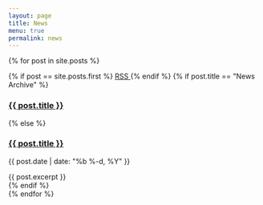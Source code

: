 ```yaml
---
layout: page
title: News
menu: true
permalink: news
---
```


{% for post in site.posts %}
<div class="primary callout">
  {% if post == site.posts.first %}
  <a class="float-right button tiny warning" href="{{ "/feed.xml" | relative_url }}">
    RSS
  </a>
  {% endif %}
  {% if post.title == "News Archive" %}
  <h3 class="entry-title">
    <a href="{{ post.url | relative_url }}">{{ post.title }}</a>
  </h3>
  {% else %}
  <h3 class="entry-title">
    <a href="{{ post.url | relative_url }}">{{ post.title }}</a>
  </h3>
  <p class="post-meta">{{ post.date | date: "%b %-d, %Y" }}</p>
  <div class="entry-content">
    {{ post.excerpt }}
  </div>
  {% endif %}
</div>
{% endfor %}
